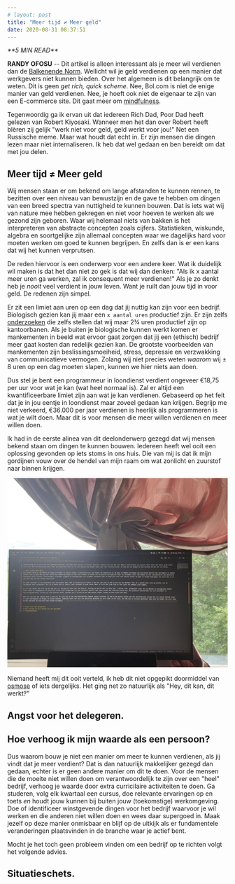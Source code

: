 ```yaml
---
# layout: post
title: "Meer tijd ≠ Meer geld"
date: 2020-08-31 08:37:51
---
```


<link rel="stylesheet" href="https://cdnjs.cloudflare.com/ajax/libs/font-awesome/4.7.0/css/font-awesome.min.css">
<i class="fa fa-clock-o" aria-hidden="true" style="fontsize:20px"> **5 MIN READ**</i>

**RANDY OFOSU** -- Dit artikel is alleen interessant als je meer wil verdienen dan de <a href="https://nl.wikipedia.org/wiki/Balkenendenorm" title="Wikipagina over de Balkenende Norm" alt="Wikipagina over de Balkenende Norm" target="_blank">Balkenende Norm</a>. Wellicht wil je geld verdienen op een manier dat werkgevers niet kunnen bieden. Over het algemeen is dit belangrijk om te weten. Dit is geen *get rich, quick scheme*. Nee, Bol.com is niet de enige manier van geld verdienen. Nee, je hoeft ook niet de eigenaar te zijn van een E-commerce site. Dit gaat meer om <a href="https://en.wikipedia.org/wiki/Mindfulness" title="Wikipagina over Mindfulness" alt="Wikipagina over Mindfulness" target="_blank">mindfulness</a>. 

Tegenwoordig ga ik ervan uit dat iedereen Rich Dad, Poor Dad heeft gelezen van Robert Kiyosaki. Wanneer men het dan over Robert heeft blèren zij gelijk "werk niet voor geld, geld werkt voor jou!" Net een Russische meme. Maar wat houdt dat echt in. Er zijn mensen die dingen lezen maar niet internaliseren. Ik heb dat wel gedaan en ben bereidt om dat met jou delen. 

## Meer tijd ≠ Meer geld
Wij mensen staan er om bekend om lange afstanden te kunnen rennen, te bezitten over een niveau van bewustzijn en de gave te hebben om dingen van een breed spectra van nuttigheid te kunnen bouwen. Dat is iets wat wij van nature mee hebben gekregen en niet voor hoeven te werken als we gezond zijn geboren. Waar wij helemaal niets van bakken is het interpreteren van abstracte concepten zoals cijfers. Statistieken, wiskunde, algebra en soortgelijke zijn allemaal concepten waar we dagelijks hard voor moeten werken om goed te kunnen begrijpen. En zelfs dan is er een kans dat wij het kunnen verprutsen. 

De reden hiervoor is een onderwerp voor een andere keer. Wat ik duidelijk wil maken is dat het dan niet zo gek is dat wij dan denken: "Als ik x aantal meer uren ga werken, zal ik consequent meer verdienen!" Als je zo denkt heb je *nooit* veel verdient in jouw leven. Want je ruilt dan jouw tijd in voor geld. De redenen zijn simpel.

Er zit een limiet aan uren op een dag dat jij nuttig kan zijn voor een bedrijf. Biologisch gezien kan jij maar een `x aantal uren` productief zijn. Er zijn zelfs <a href="https://hbr.org/2009/10/making-time-off-predictable-and-required" title="Harvard Business Review onderzoek uit 2019" alt="Harvard Business Review onderzoek uit 2019" target="_blank">onderzoeken</a> die zelfs stellen dat wij maar 2¾ uren productief zijn op kantoorbanen. Als je buiten je biologische kunnen werkt komen er mankementen in beeld wat ervoor gaat zorgen dat jij een (ethisch) bedrijf meer gaat kosten dan redelijk gezien kan. De grootste voorbeelden van mankementen zijn beslissingsmoeiheid, stress, depressie en verzwakking van communicatieve vermogen. Zolang wij niet precies weten *waarom* wij ± 8 uren op een dag moeten slapen, kunnen we hier niets aan doen.

Dus stel je bent een programmeur in loondienst verdient ongeveer €18,75 per uur voor wat je kan (wat heel normaal is). Zal er altijd een kwantificeerbare limiet zijn aan wat je kan verdienen. Gebaseerd op het feit dat je in jou eentje in loondienst maar zoveel gedaan kan krijgen. Begrijp me niet verkeerd, €36.000 per jaar verdienen is heerlijk als programmeren is wat je wilt doen. Maar dit is voor mensen die meer willen verdienen en meer willen doen.

Ik had in de eerste alinea van dit deelonderwerp gezegd dat wij mensen bekend staan om dingen te kunnen bouwen. Iedereen heeft wel ooit een oplossing gevonden op iets stoms in ons huis. Die van mij is dat ik mijn gordijnen vouw over de hendel van mijn raam om wat zonlicht en zuurstof naar binnen krijgen. 

<img src="/assets/img/randomoplossing.jpg" title="Mijn creatieve oplossing." alt="Mijn creatieve oplossing">

Niemand heeft mij dit ooit verteld, ik heb dit niet opgepikt doormiddel van <a href="https://nl.qwe.wiki/wiki/Social_osmosis" titel="Omdat ik het niet heb over diffusie van vloeistof" target="_blank" alt="sociale osmose">osmose</a> of iets dergelijks. Het ging net zo natuurlijk als "Hey, dit kan, dit werkt‽" 



 
## Angst voor het delegeren.
## Hoe verhoog ik mijn waarde als een persoon?

Dus waarom bouw je niet een manier om meer te kunnen verdienen, als jij vindt dat je meer verdient? Dat is dan natuurlijk makkelijker gezegd dan gedaan, echter is er geen andere manier om dit te doen. Voor de mensen die de moeite niet willen doen om verantwoordelijk te zijn over een "heel" bedrijf, verhoog je waarde door extra curricilaire activiteiten te doen. Ga studeren, volg elk kwartaal een cursus, doe relevante ervaringen op en toets *en* houdt jouw kunnen bij buiten jouw (toekomstige) werkomgeving. Doe of identificeer winstgevende dingen voor het bedrijf waarvoor je wil werken en die anderen niet willen doen en wees daar supergoed in. Maak jezelf op deze manier onmisbaar en blijf op de uitkijk als er fundamentele veranderingen plaatsvinden in de branche waar je actief bent.

Mocht je het toch geen probleem vinden om een bedrijf op te richten volgt het volgende advies.

## Situatieschets.
